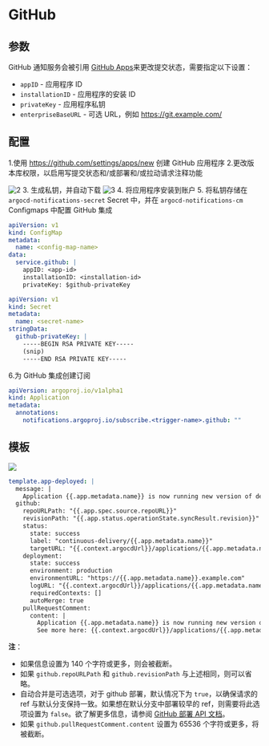 <!-- TRANSLATED by md-translate -->
# GitHub

## 参数

GitHub 通知服务会被引用 [GitHub Apps](https://docs.github.com/en/developers/apps)来更改提交状态，需要指定以下设置：

* `appID` - 应用程序 ID
* `installationID` - 应用程序的安装 ID
* `privateKey` - 应用程序私钥
* `enterpriseBaseURL` - 可选 URL，例如 https://git.example.com/

## 配置

1.使用 https://github.com/settings/apps/new 创建 GitHub 应用程序
2.更改版本库权限，以启用写提交状态和/或部署和/或拉动请求注释功能

![2](https://user-images.githubusercontent.com/18019529/108397381-3ca57980-725b-11eb-8d17-5b8992dc009e.png) 3. 生成私钥，并自动下载 ![3](https://user-images.githubusercontent.com/18019529/108397926-d4a36300-725b-11eb-83fe-74795c8c3e03.png) 4. 将应用程序安装到账户 5. 将私钥存储在 `argocd-notifications-secret` Secret 中，并在 `argocd-notifications-cm` Configmaps 中配置 GitHub 集成

```yaml
apiVersion: v1
kind: ConfigMap
metadata:
  name: <config-map-name>
data:
  service.github: |
    appID: <app-id>
    installationID: <installation-id>
    privateKey: $github-privateKey
```

```yaml
apiVersion: v1
kind: Secret
metadata:
  name: <secret-name>
stringData:
  github-privateKey: |
    -----BEGIN RSA PRIVATE KEY-----
    (snip)
    -----END RSA PRIVATE KEY-----
```

6.为 GitHub 集成创建订阅

```yaml
apiVersion: argoproj.io/v1alpha1
kind: Application
metadata:
  annotations:
    notifications.argoproj.io/subscribe.<trigger-name>.github: ""
```

## 模板

![](https://user-images.githubusercontent.com/18019529/108520497-168ce180-730e-11eb-93cb-b0b91f99bdc5.png)

```yaml
template.app-deployed: |
  message: |
    Application {{.app.metadata.name}} is now running new version of deployments manifests.
  github:
    repoURLPath: "{{.app.spec.source.repoURL}}"
    revisionPath: "{{.app.status.operationState.syncResult.revision}}"
    status:
      state: success
      label: "continuous-delivery/{{.app.metadata.name}}"
      targetURL: "{{.context.argocdUrl}}/applications/{{.app.metadata.name}}?operation=true"
    deployment:
      state: success
      environment: production
      environmentURL: "https://{{.app.metadata.name}}.example.com"
      logURL: "{{.context.argocdUrl}}/applications/{{.app.metadata.name}}?operation=true"
      requiredContexts: []
      autoMerge: true
    pullRequestComment:
      content: |
        Application {{.app.metadata.name}} is now running new version of deployments manifests.
        See more here: {{.context.argocdUrl}}/applications/{{.app.metadata.name}}?operation=true
```

**注**：

* 如果信息设置为 140 个字符或更多，则会被截断。
* 如果 `github.repoURLPath` 和 `github.revisionPath` 与上述相同，则可以省略。
* 自动合并是可选选项，对于 github 部署，默认情况下为 `true`，以确保请求的 ref 与默认分支保持一致。如果想在默认分支中部署较早的 ref，则需要将此选项设置为 `false`。欲了解更多信息，请参阅 [GitHub 部署 API 文档](https://docs.github.com/en/rest/deployments/deployments?apiVersion=2022-11-28#create-a-deployment)。
* 如果 `github.pullRequestComment.content` 设置为 65536 个字符或更多，将被截断。

